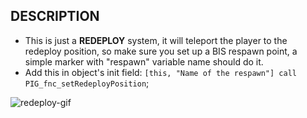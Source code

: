 ## DESCRIPTION
- This is just a **REDEPLOY** system, it will teleport the player to the redeploy position, so make sure you set up a BIS respawn point, a simple marker with "respawn" variable name should do it.
- Add this in object's init field: `[this, "Name of the respawn"] call PIG_fnc_setRedeployPosition`;

![redeploy-gif](https://github.com/user-attachments/assets/48c1baf3-b498-44dd-9f66-b196f60c2c05)
